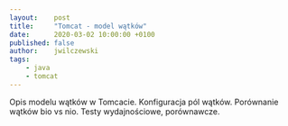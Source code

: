 ```yaml
---
layout:    post
title:     "Tomcat - model wątków"
date:      2020-03-02 10:00:00 +0100
published: false
author:    jwilczewski
tags:
    - java
    - tomcat
---
```


Opis modelu wątków w Tomcacie. Konfiguracja pól wątków. Porównanie wątków bio vs nio. Testy wydajnościowe, porównawcze.